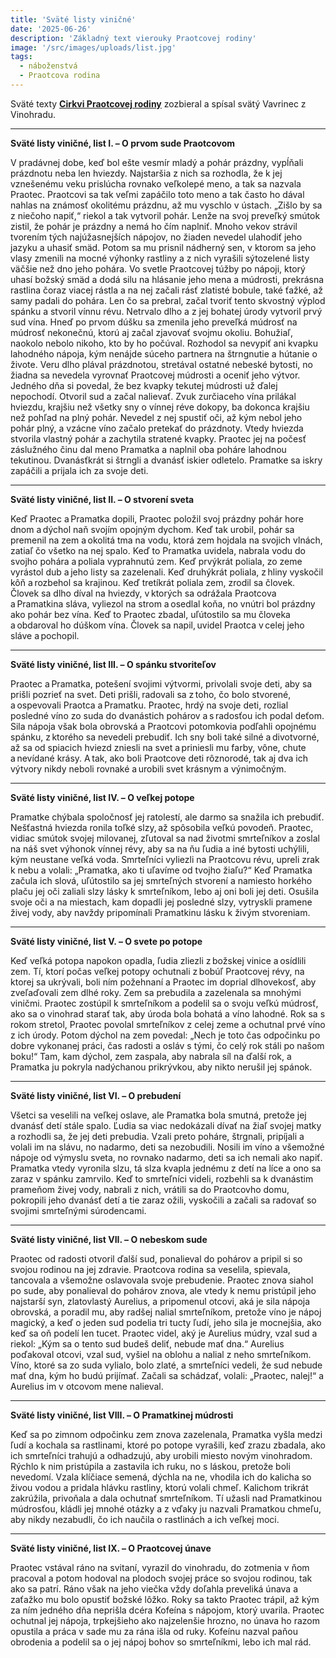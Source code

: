 ```yaml
---
title: 'Sväté listy viničné'
date: '2025-06-26'
description: 'Základný text vierouky Praotcovej rodiny'
image: '/src/images/uploads/list.jpg'
tags:
  - náboženstvá
  - Praotcova rodina
---
```


Sväté texty [**Cirkvi Praotcovej rodiny**](/articles/Cirkev-Praotcovej-rodiny.md) zozbieral a spísal svätý Vavrinec z Vinohradu.

***

**Sväté listy viničné, list I. – O prvom sude Praotcovom**

V pradávnej dobe, keď bol ešte vesmír mladý a pohár prázdny, vypĺňali prázdnotu neba len hviezdy. Najstaršia z nich sa rozhodla, že k jej vznešenému veku prislúcha rovnako veľkolepé meno, a tak sa nazvala Praotec. Praotcovi sa tak veľmi zapáčilo toto meno a tak často ho dával nahlas na známosť okolitému prázdnu, až mu vyschlo v ústach. „Zišlo by sa z niečoho napiť,“ riekol a tak vytvoril pohár. Lenže na svoj preveľký smútok zistil, že pohár je prázdny a nemá ho čím naplniť. Mnoho vekov strávil tvorením tých najúžasnejších nápojov, no žiaden nevedel ulahodiť jeho jazyku a uhasiť smäd. Potom sa mu prisnil nádherný sen, v ktorom sa jeho vlasy zmenili na mocné výhonky rastliny a z nich vyrašili sýtozelené listy väčšie než dno jeho pohára. Vo svetle Praotcovej túžby po nápoji, ktorý uhasí božský smäd a dodá silu na hlásanie jeho mena a múdrosti, prekrásna rastlina čoraz viacej rástla a na nej začali rásť zlatisté bobule, také ťažké, až samy padali do pohára. Len čo sa prebral, začal tvoriť tento skvostný výplod spánku a stvoril vínnu révu. Netrvalo dlho a z jej bohatej úrody vytvoril prvý sud vína. Hneď po prvom dúšku sa zmenila jeho preveľká múdrosť na múdrosť nekonečnú, ktorú aj začal zjavovať svojmu okoliu. Bohužiaľ, naokolo nebolo nikoho, kto by ho počúval. Rozhodol sa nevypiť ani kvapku lahodného nápoja, kým nenájde súceho partnera na štrngnutie a hútanie o živote. Veru dlho plával prázdnotou, stretával ostatné nebeské bytosti, no žiadna sa nevedela vyrovnať Praotcovej múdrosti a oceniť jeho výtvor. Jedného dňa si povedal, že bez kvapky tekutej múdrosti už ďalej nepochodí. Otvoril sud a začal nalievať. Zvuk zurčiaceho vína prilákal hviezdu, krajšiu než všetky sny o vínnej réve dokopy, ba dokonca krajšiu než pohľad na plný pohár. Nevedel z nej spustiť oči, až kým nebol jeho pohár plný, a vzácne víno začalo pretekať do prázdnoty. Vtedy hviezda stvorila vlastný pohár a zachytila stratené kvapky. Praotec jej na počesť záslužného činu dal meno Pramatka a naplnil oba poháre lahodnou tekutinou. Dvanásťkrát si štrngli a dvanásť iskier odletelo. Pramatke sa iskry zapáčili a prijala ich za svoje deti. 

***

**Sväté listy viničné, list II. – O stvorení sveta**

Keď Praotec a Pramatka dopili, Praotec položil svoj prázdny pohár hore dnom a dýchol naň svojím opojným dychom. Keď tak urobil, pohár sa premenil na zem a okolitá tma na vodu, ktorá zem hojdala na svojich vlnách, zatiaľ čo všetko na nej spalo. Keď to Pramatka uvidela, nabrala vodu do svojho pohára a poliala vyprahnutú zem. Keď prvýkrát poliala, zo zeme vyrástol dub a jeho listy sa zazelenali. Keď druhýkrát poliala, z hliny vyskočil kôň a rozbehol sa krajinou. Keď tretíkrát poliala zem, zrodil sa človek. Človek sa dlho díval na hviezdy, v ktorých sa odrážala Praotcova a Pramatkina sláva, vyliezol na strom a osedlal koňa, no vnútri bol prázdny ako pohár bez vína. Keď to Praotec zbadal, uľútostilo sa mu človeka a obdaroval ho dúškom vína. Človek sa napil, uvidel Praotca v celej jeho sláve a pochopil.

***

**Sväté listy viničné, list III. – O spánku stvoriteľov**

Praotec a Pramatka, potešení svojimi výtvormi, privolali svoje deti, aby sa prišli pozrieť na svet. Deti prišli, radovali sa z toho, čo bolo stvorené, a ospevovali Praotca a Pramatku. Praotec, hrdý na svoje deti, rozlial posledné víno zo suda do dvanástich pohárov a s radosťou ich podal deťom. Sila nápoja však bola obrovská a Praotcovi potomkovia podľahli opojnému spánku, z ktorého sa nevedeli prebudiť. Ich sny boli také silné a divotvorné, až sa od spiacich hviezd zniesli na svet a priniesli mu farby, vône, chute a nevídané krásy. A tak, ako boli Praotcove deti rôznorodé, tak aj dva ich výtvory nikdy neboli rovnaké a urobili svet krásnym a výnimočným.

***

**Sväté listy viničné, list IV. – O veľkej potope**

Pramatke chýbala spoločnosť jej ratolestí, ale darmo sa snažila ich prebudiť. Nešťastná hviezda ronila toľké slzy, až spôsobila veľkú povodeň. Praotec, vidiac smútok svojej milovanej, zľutoval sa nad životmi smrteľníkov a zoslal na náš svet výhonok vínnej révy, aby sa na ňu ľudia a iné bytosti uchýlili, kým neustane veľká voda. Smrteľníci vyliezli na Praotcovu révu, upreli zrak k nebu a volali: „Pramatka, ako ti uľavíme od tvojho žiaľu?“ Keď Pramatka začula ich slová, uľútostilo sa jej smrteľných stvorení a namiesto horkého plaču jej oči zaliali slzy lásky k smrteľníkom, lebo aj oni boli jej deti. Osušila svoje oči a na miestach, kam dopadli jej posledné slzy, vytryskli pramene živej vody, aby navždy pripomínali Pramatkinu lásku k živým stvoreniam. 

 ***

**Sväté listy viničné, list V. – O svete po potope**

Keď veľká potopa napokon opadla, ľudia zliezli z božskej vinice a osídlili zem. Tí, ktorí počas veľkej potopy ochutnali z bobúľ Praotcovej révy, na ktorej sa ukrývali, boli ním požehnaní a Praotec im doprial dlhovekosť, aby zveľaďovali zem dlhé roky. Zem sa prebudila a zazelenala sa mnohými viničmi. Praotec zostúpil k smrteľníkom a podelil sa o svoju veľkú múdrosť, ako sa o vinohrad starať tak, aby úroda bola bohatá a víno lahodné. Rok sa s rokom stretol, Praotec povolal smrteľníkov z celej zeme a ochutnal prvé víno z ich úrody. Potom dýchol na zem povedal: „Nech je toto čas odpočinku po dobre vykonanej práci, čas radosti a osláv s tými, čo celý rok stáli po našom boku!“ Tam, kam dýchol, zem zaspala, aby nabrala síl na ďalší rok, a Pramatka ju pokryla nadýchanou prikrývkou, aby nikto nerušil jej spánok.

***

**Sväté listy viničné, list VI. – O prebudení**

Všetci sa veselili na veľkej oslave, ale Pramatka bola smutná, pretože jej dvanásť detí stále spalo. Ľudia sa viac nedokázali dívať na žiaľ svojej matky a rozhodli sa, že jej deti prebudia. Vzali preto poháre, štrgnali, pripíjali a volali im na slávu, no nadarmo, deti sa nezobudili. Nosili im víno a všemožné nápoje od výmyslu sveta, no rovnako nadarmo, deti sa ich nemali ako napiť. Pramatka vtedy vyronila slzu, tá slza kvapla jednému z detí na líce a ono sa zaraz v spánku zamrvilo. Keď to smrteľníci videli, rozbehli sa k dvanástim prameňom živej vody, nabrali z nich, vrátili sa do Praotcovho domu, pokropili jeho dvanásť detí a tie zaraz ožili, vyskočili a začali sa radovať so svojimi smrteľnými súrodencami. 

***

**Sväté listy viničné, list VII. – O nebeskom sude**

Praotec od radosti otvoril ďalší sud, ponalieval do pohárov a pripil si so svojou rodinou na jej zdravie. Praotcova rodina sa veselila, spievala, tancovala a všemožne oslavovala svoje prebudenie. Praotec znova siahol po sude, aby ponalieval do pohárov znova, ale vtedy k nemu pristúpil jeho najstarší syn, zlatovlastý Aurelius, a pripomenul otcovi, aká je sila nápoja obrovská, a poradil mu, aby radšej nalial smrteľníkom, pretože víno je nápoj magický, a keď o jeden sud podelia tri tucty ľudí, jeho sila je mocnejšia, ako keď sa oň podelí len tucet. Praotec videl, aký je Aurelius múdry, vzal sud a riekol: „Kým sa o tento sud budeš deliť, nebude mať dna.“ Aurelius poďakoval otcovi, vzal sud, vyšiel na oblohu a nalial z neho smrteľníkom. Víno, ktoré sa zo suda vylialo, bolo zlaté, a smrteľníci vedeli, že sud nebude mať dna, kým ho budú prijímať. Začali sa schádzať, volali: „Praotec, nalej!“ a Aurelius im v otcovom mene nalieval. 

***

**Sväté listy viničné, list VIII. – O Pramatkinej múdrosti**

Keď sa po zimnom odpočinku zem znova zazelenala, Pramatka vyšla medzi ľudí a kochala sa rastlinami, ktoré po potope vyrašili, keď zrazu zbadala, ako ich smrteľníci trahujú a odhadzujú, aby urobili miesto novým vinohradom. Rýchlo k nim pristúpila a zastavila ich ruku, no s láskou, pretože boli nevedomí. Vzala klíčiace semená, dýchla na ne, vhodila ich do kalicha so živou vodou a pridala hlávku rastliny, ktorú volali chmeľ. Kalichom trikrát zakrúžila, privoňala a dala ochutnať smrteľníkom. Tí užasli nad Pramatkinou múdrosťou, kládli jej mnohé otázky a z vďaky ju nazvali Pramatkou chmeľu, aby nikdy nezabudli, čo ich naučila o rastlinách a ich veľkej moci.

***

**Sväté listy viničné, list IX. – O Praotcovej únave**

Praotec vstával ráno na svitaní, vyrazil do vinohradu, do zotmenia v ňom pracoval a potom hodoval na plodoch svojej práce so svojou rodinou, tak ako sa patrí. Ráno však na jeho viečka vždy doľahla preveliká únava a zaťažko mu bolo opustiť božské lôžko. Roky sa takto Praotec trápil, až kým za ním jedného dňa neprišla dcéra Kofeína s nápojom, ktorý uvarila. Praotec ochutnal jej nápoja, trpkejšieho ako najzelenšie hrozno, no únava ho razom opustila a práca v sade mu za rána išla od ruky. Kofeínu nazval paňou obrodenia a podelil sa o jej nápoj bohov so smrteľníkmi, lebo ich mal rád. 